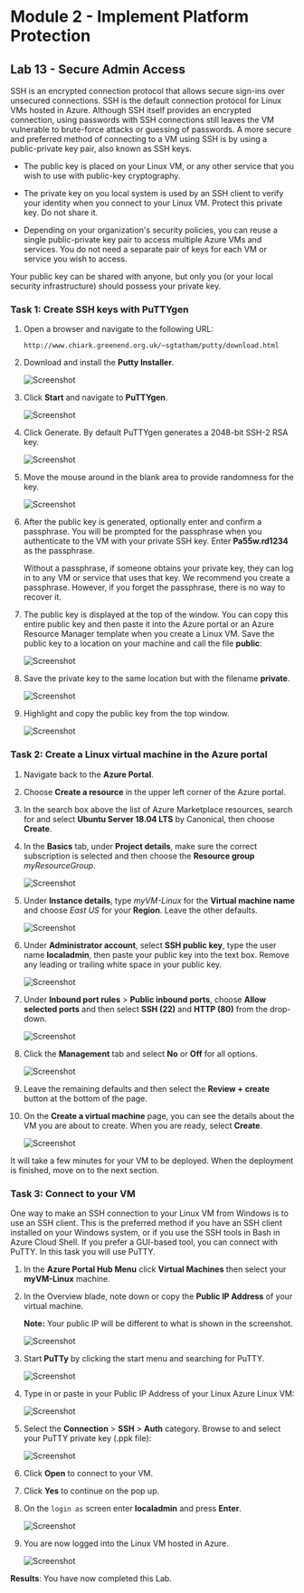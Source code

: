 # Module 2 - Implement Platform Protection 

## Lab 13 -  Secure Admin Access 


SSH is an encrypted connection protocol that allows secure sign-ins over unsecured connections. SSH is the default connection protocol for Linux VMs hosted in Azure. Although SSH itself provides an encrypted connection, using passwords with SSH connections still leaves the VM vulnerable to brute-force attacks or guessing of passwords. A more secure and preferred method of connecting to a VM using SSH is by using a public-private key pair, also known as SSH keys.

- The public key is placed on your Linux VM, or any other service that you wish to use with public-key cryptography.

- The private key on you local system is used by an SSH client to verify your identity when you connect to your Linux VM. Protect this private key. Do not share it.

- Depending on your organization's security policies, you can reuse a single public-private key pair to access multiple Azure VMs and services. You do not need a separate pair of keys for each VM or service you wish to access.

Your public key can be shared with anyone, but only you (or your local security infrastructure) should possess your private key.


### Task 1: Create SSH keys with PuTTYgen

1.  Open a browser and navigate to the following URL:

     ```cli
    http://www.chiark.greenend.org.uk/~sgtatham/putty/download.html 
     ```

1.  Download and install the **Putty Installer**.

     ![Screenshot](../Media/Module-2/7ad32419-ea65-491b-a7ee-457bf8a378c9.png)

1.  Click **Start** and navigate to **PuTTYgen**.

     ![Screenshot](../Media/Module-2/95f243e9-283c-4358-bce1-560298485904.png)

1.  Click Generate. By default PuTTYgen generates a 2048-bit SSH-2 RSA key.

     ![Screenshot](../Media/Module-2/a6daeb94-87fe-4113-9520-494b24dc4a92.png)

1.  Move the mouse around in the blank area to provide randomness for the key.

     ![Screenshot](../Media/Module-2/6c28f035-a5ba-4246-956a-7baab449d03e.png)

1.  After the public key is generated, optionally enter and confirm a passphrase. You will be prompted for the passphrase when you authenticate to the VM with your private SSH key. Enter **Pa55w.rd1234** as the passphrase.

    Without a passphrase, if someone obtains your private key, they can log in to any VM or service that uses that key. We recommend you create a passphrase. However, if you forget the passphrase, there is no way to recover it.


1.  The public key is displayed at the top of the window. You can copy this entire public key and then paste it into the Azure portal or an Azure Resource Manager template when you create a Linux VM. Save the public key to a location on your machine and call the file **public**:

     ![Screenshot](../Media/Module-2/92e4953d-185b-44c0-942b-4d2eb8b63946.png)

2.  Save the private key to the same location but with the filename **private**.

     ![Screenshot](../Media/Module-2/063a3222-b053-472b-b144-5a57060bb48c.png)
 
1.  Highlight and copy the public key from the top window.

     ![Screenshot](../Media/Module-2/b9d641c5-b0da-412b-a9a2-e3ec98ea5624.png)

### Task 2: Create a Linux virtual machine in the Azure portal

1.  Navigate back to the **Azure Portal**.

1.  Choose **Create a resource** in the upper left corner of the Azure portal.

1.  In the search box above the list of Azure Marketplace resources, search for and select **Ubuntu Server 18.04 LTS** by Canonical, then choose **Create**.

1.  In the **Basics** tab, under **Project details**, make sure the correct subscription is selected and then choose the **Resource group** *myResourceGroup*. 

     ![Screenshot](../Media/Module-2/ed6382e1-5410-4557-b57e-9a0c35816cbb.png)

1.  Under **Instance details**, type *myVM-Linux* for the **Virtual machine name** and choose *East US* for your **Region**. Leave the other defaults.
 
     ![Screenshot](../Media/Module-2/0761733a-5161-437e-a565-6a1600f50c02.png)

1.  Under **Administrator account**, select **SSH public key**, type the user name **localadmin**, then paste your public key into the text box. Remove any leading or trailing white space in your public key.

       ![Screenshot](../Media/Module-2/3ebdb60b-112b-4f03-81d3-6069eec7cdc2.png)

1.  Under **Inbound port rules** > **Public inbound ports**, choose **Allow selected ports** and then select **SSH (22)** and **HTTP (80)** from the drop-down. 

    ![Screenshot](../Media/Module-2/8e7941c5-3e05-4027-accb-a955ff895eb0.png)

1.  Click the **Management** tab and select **No** or **Off** for all options.

     ![Screenshot](../Media/Module-2/d1da9d2c-3fa3-488a-9f8a-034f33a93071.png)

1.  Leave the remaining defaults and then select the **Review + create** button at the bottom of the page.

1.  On the **Create a virtual machine** page, you can see the details about the VM you are about to create. When you are ready, select **Create**.

     ![Screenshot](../Media/Module-2/3107832c-c18a-451a-bdae-01537c4f54c5.png)
 

It will take a few minutes for your VM to be deployed. When the deployment is finished, move on to the next section. 



### Task 3: Connect to your VM


One way to make an SSH connection to your Linux VM from Windows is to use an SSH client. This is the preferred method if you have an SSH client installed on your Windows system, or if you use the SSH tools in Bash in Azure Cloud Shell. If you prefer a GUI-based tool, you can connect with PuTTY.  In this task you will use PuTTY.


1.  In the **Azure Portal Hub Menu** click **Virtual Machines** then select your **myVM-Linux** machine.


1.  In the Overview blade, note down or copy the **Public IP Address** of your virtual machine.

    **Note:** Your public IP will be different to what is shown in the screenshot.


     ![Screenshot](../Media/Module-2/e924600c-9a1a-4ba9-a74a-5ff7b4ac10cf.png)

1.  Start **PuTTy** by clicking the start menu and searching for PuTTY.

     ![Screenshot](../Media/Module-2/be5cc422-5053-4df2-864a-bfe2078aa57c.png)

2.  Type in or paste in your Public IP Address of your Linux Azure Linux VM:

       ![Screenshot](../Media/Module-2/d84a12b3-103a-4905-8989-532731fa89ff.png)

3.  Select the **Connection** > **SSH** > **Auth** category. Browse to and select your PuTTY private key (.ppk file):

     ![Screenshot](../Media/Module-2/528ddd44-ddb7-4a34-8235-34fdc1f70410.png)

4.  Click **Open** to connect to your VM.

5.  Click **Yes** to continue on the pop up.

1.  On the `login as` screen enter **localadmin** and press **Enter**.

     ![Screenshot](../Media/Module-2/57d91a3f-eee7-4acb-8c90-696c826102d5.png)
 
1.  You are now logged into the Linux VM hosted in Azure.

     ![Screenshot](../Media/Module-2/d79b17ca-2036-4ef8-8063-15b442cabb9a.png)


**Results**: You have now completed this Lab.
